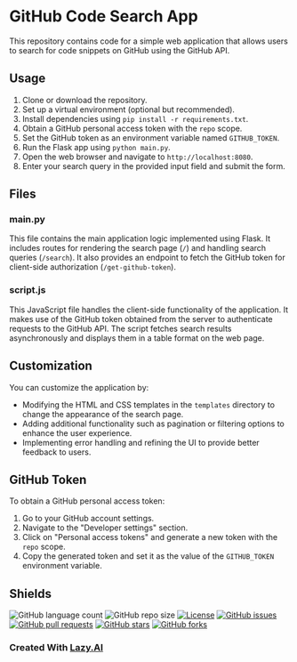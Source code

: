 # GitHub Code Search App

This repository contains code for a simple web application that allows users to search for code snippets on GitHub using the GitHub API.

## Usage

1. Clone or download the repository.
2. Set up a virtual environment (optional but recommended).
3. Install dependencies using `pip install -r requirements.txt`.
4. Obtain a GitHub personal access token with the `repo` scope.
5. Set the GitHub token as an environment variable named `GITHUB_TOKEN`.
6. Run the Flask app using `python main.py`.
7. Open the web browser and navigate to `http://localhost:8080`.
8. Enter your search query in the provided input field and submit the form.

## Files

### main.py

This file contains the main application logic implemented using Flask. It includes routes for rendering the search page (`/`) and handling search queries (`/search`). It also provides an endpoint to fetch the GitHub token for client-side authorization (`/get-github-token`).

### script.js

This JavaScript file handles the client-side functionality of the application. It makes use of the GitHub token obtained from the server to authenticate requests to the GitHub API. The script fetches search results asynchronously and displays them in a table format on the web page.

## Customization

You can customize the application by:

- Modifying the HTML and CSS templates in the `templates` directory to change the appearance of the search page.
- Adding additional functionality such as pagination or filtering options to enhance the user experience.
- Implementing error handling and refining the UI to provide better feedback to users.

## GitHub Token

To obtain a GitHub personal access token:

1. Go to your GitHub account settings.
2. Navigate to the "Developer settings" section.
3. Click on "Personal access tokens" and generate a new token with the `repo` scope.
4. Copy the generated token and set it as the value of the `GITHUB_TOKEN` environment variable.

## Shields

![GitHub language count](https://img.shields.io/github/languages/count/barandev/Search-Code-using-Github-API)
![GitHub repo size](https://img.shields.io/github/repo-size/barandev/Search-Code-using-Github-API)
[![License](https://img.shields.io/github/license/barandev/Search-Code-using-Github-API)](https://github.com/barandev/Search-Code-using-Github-API/blob/main/LICENSE)
[![GitHub issues](https://img.shields.io/github/issues/barandev/Search-Code-using-Github-API)](https://github.com/barandev/Search-Code-using-Github-API/issues)
[![GitHub pull requests](https://img.shields.io/github/issues-pr/barandev/Search-Code-using-Github-API)](https://github.com/barandev/Search-Code-using-Github-API/pulls)
[![GitHub stars](https://img.shields.io/github/stars/barandev/Search-Code-using-Github-API)](https://github.com/barandev/Search-Code-using-Github-API/stargazers)
[![GitHub forks](https://img.shields.io/github/forks/barandev/Search-Code-using-Github-API)](https://github.com/barandev/Search-Code-using-Github-API/network)
### Created With [Lazy.AI](https://www.getlazy.ai)
